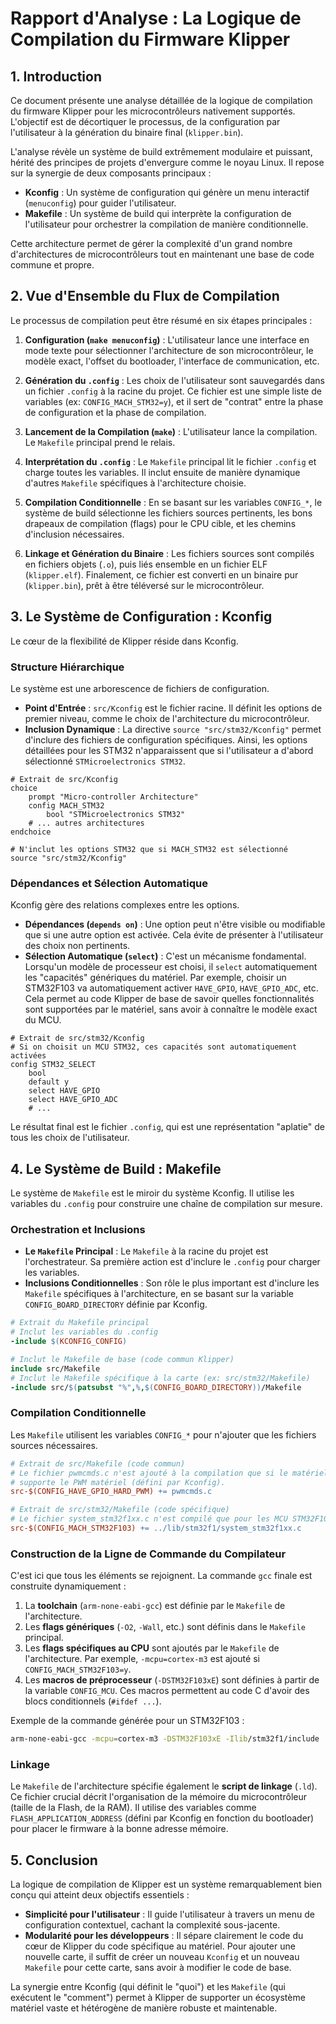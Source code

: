 # Rapport d'Analyse : La Logique de Compilation du Firmware Klipper

## 1. Introduction

Ce document présente une analyse détaillée de la logique de compilation du firmware Klipper pour les microcontrôleurs nativement supportés. L'objectif est de décortiquer le processus, de la configuration par l'utilisateur à la génération du binaire final (`klipper.bin`).

L'analyse révèle un système de build extrêmement modulaire et puissant, hérité des principes de projets d'envergure comme le noyau Linux. Il repose sur la synergie de deux composants principaux :
-   **Kconfig** : Un système de configuration qui génère un menu interactif (`menuconfig`) pour guider l'utilisateur.
-   **Makefile** : Un système de build qui interprète la configuration de l'utilisateur pour orchestrer la compilation de manière conditionnelle.

Cette architecture permet de gérer la complexité d'un grand nombre d'architectures de microcontrôleurs tout en maintenant une base de code commune et propre.

## 2. Vue d'Ensemble du Flux de Compilation

Le processus de compilation peut être résumé en six étapes principales :

1.  **Configuration (`make menuconfig`)** : L'utilisateur lance une interface en mode texte pour sélectionner l'architecture de son microcontrôleur, le modèle exact, l'offset du bootloader, l'interface de communication, etc.

2.  **Génération du `.config`** : Les choix de l'utilisateur sont sauvegardés dans un fichier `.config` à la racine du projet. Ce fichier est une simple liste de variables (ex: `CONFIG_MACH_STM32=y`), et il sert de "contrat" entre la phase de configuration et la phase de compilation.

3.  **Lancement de la Compilation (`make`)** : L'utilisateur lance la compilation. Le `Makefile` principal prend le relais.

4.  **Interprétation du `.config`** : Le `Makefile` principal lit le fichier `.config` et charge toutes les variables. Il inclut ensuite de manière dynamique d'autres `Makefile` spécifiques à l'architecture choisie.

5.  **Compilation Conditionnelle** : En se basant sur les variables `CONFIG_*`, le système de build sélectionne les fichiers sources pertinents, les bons drapeaux de compilation (flags) pour le CPU cible, et les chemins d'inclusion nécessaires.

6.  **Linkage et Génération du Binaire** : Les fichiers sources sont compilés en fichiers objets (`.o`), puis liés ensemble en un fichier ELF (`klipper.elf`). Finalement, ce fichier est converti en un binaire pur (`klipper.bin`), prêt à être téléversé sur le microcontrôleur.

## 3. Le Système de Configuration : Kconfig

Le cœur de la flexibilité de Klipper réside dans Kconfig.

### Structure Hiérarchique

Le système est une arborescence de fichiers de configuration.
-   **Point d'Entrée** : `src/Kconfig` est le fichier racine. Il définit les options de premier niveau, comme le choix de l'architecture du microcontrôleur.
-   **Inclusion Dynamique** : La directive `source "src/stm32/Kconfig"` permet d'inclure des fichiers de configuration spécifiques. Ainsi, les options détaillées pour les STM32 n'apparaissent que si l'utilisateur a d'abord sélectionné `STMicroelectronics STM32`.

```kconfig
# Extrait de src/Kconfig
choice
    prompt "Micro-controller Architecture"
    config MACH_STM32
        bool "STMicroelectronics STM32"
    # ... autres architectures
endchoice

# N'inclut les options STM32 que si MACH_STM32 est sélectionné
source "src/stm32/Kconfig"
```

### Dépendances et Sélection Automatique

Kconfig gère des relations complexes entre les options.
-   **Dépendances (`depends on`)** : Une option peut n'être visible ou modifiable que si une autre option est activée. Cela évite de présenter à l'utilisateur des choix non pertinents.
-   **Sélection Automatique (`select`)** : C'est un mécanisme fondamental. Lorsqu'un modèle de processeur est choisi, il `select` automatiquement les "capacités" génériques du matériel. Par exemple, choisir un STM32F103 va automatiquement activer `HAVE_GPIO`, `HAVE_GPIO_ADC`, etc. Cela permet au code Klipper de base de savoir quelles fonctionnalités sont supportées par le matériel, sans avoir à connaître le modèle exact du MCU.

```kconfig
# Extrait de src/stm32/Kconfig
# Si on choisit un MCU STM32, ces capacités sont automatiquement activées
config STM32_SELECT
    bool
    default y
    select HAVE_GPIO
    select HAVE_GPIO_ADC
    # ...
```

Le résultat final est le fichier `.config`, qui est une représentation "aplatie" de tous les choix de l'utilisateur.

## 4. Le Système de Build : Makefile

Le système de `Makefile` est le miroir du système Kconfig. Il utilise les variables du `.config` pour construire une chaîne de compilation sur mesure.

### Orchestration et Inclusions

-   **Le `Makefile` Principal** : Le `Makefile` à la racine du projet est l'orchestrateur. Sa première action est d'inclure le `.config` pour charger les variables.
-   **Inclusions Conditionnelles** : Son rôle le plus important est d'inclure les `Makefile` spécifiques à l'architecture, en se basant sur la variable `CONFIG_BOARD_DIRECTORY` définie par Kconfig.

```makefile
# Extrait du Makefile principal
# Inclut les variables du .config
-include $(KCONFIG_CONFIG)

# Inclut le Makefile de base (code commun Klipper)
include src/Makefile
# Inclut le Makefile spécifique à la carte (ex: src/stm32/Makefile)
-include src/$(patsubst "%",%,$(CONFIG_BOARD_DIRECTORY))/Makefile
```

### Compilation Conditionnelle

Les `Makefile` utilisent les variables `CONFIG_*` pour n'ajouter que les fichiers sources nécessaires.

```makefile
# Extrait de src/Makefile (code commun)
# Le fichier pwmcmds.c n'est ajouté à la compilation que si le matériel
# supporte le PWM matériel (défini par Kconfig).
src-$(CONFIG_HAVE_GPIO_HARD_PWM) += pwmcmds.c

# Extrait de src/stm32/Makefile (code spécifique)
# Le fichier system_stm32f1xx.c n'est compilé que pour les MCU STM32F103.
src-$(CONFIG_MACH_STM32F103) += ../lib/stm32f1/system_stm32f1xx.c
```

### Construction de la Ligne de Commande du Compilateur

C'est ici que tous les éléments se rejoignent. La commande `gcc` finale est construite dynamiquement :
1.  La **toolchain** (`arm-none-eabi-gcc`) est définie par le `Makefile` de l'architecture.
2.  Les **flags génériques** (`-O2`, `-Wall`, etc.) sont définis dans le `Makefile` principal.
3.  Les **flags spécifiques au CPU** sont ajoutés par le `Makefile` de l'architecture. Par exemple, `-mcpu=cortex-m3` est ajouté si `CONFIG_MACH_STM32F103=y`.
4.  Les **macros de préprocesseur** (`-DSTM32F103xE`) sont définies à partir de la variable `CONFIG_MCU`. Ces macros permettent au code C d'avoir des blocs conditionnels (`#ifdef ...`).

Exemple de la commande générée pour un STM32F103 :
```bash
arm-none-eabi-gcc -mcpu=cortex-m3 -DSTM32F103xE -Ilib/stm32f1/include ... -c src/sched.c -o out/src/sched.o
```

### Linkage

Le `Makefile` de l'architecture spécifie également le **script de linkage** (`.ld`). Ce fichier crucial décrit l'organisation de la mémoire du microcontrôleur (taille de la Flash, de la RAM). Il utilise des variables comme `FLASH_APPLICATION_ADDRESS` (défini par Kconfig en fonction du bootloader) pour placer le firmware à la bonne adresse mémoire.

## 5. Conclusion

La logique de compilation de Klipper est un système remarquablement bien conçu qui atteint deux objectifs essentiels :
-   **Simplicité pour l'utilisateur** : Il guide l'utilisateur à travers un menu de configuration contextuel, cachant la complexité sous-jacente.
-   **Modularité pour les développeurs** : Il sépare clairement le code du cœur de Klipper du code spécifique au matériel. Pour ajouter une nouvelle carte, il suffit de créer un nouveau `Kconfig` et un nouveau `Makefile` pour cette carte, sans avoir à modifier le code de base.

La synergie entre Kconfig (qui définit le "quoi") et les `Makefile` (qui exécutent le "comment") permet à Klipper de supporter un écosystème matériel vaste et hétérogène de manière robuste et maintenable.
